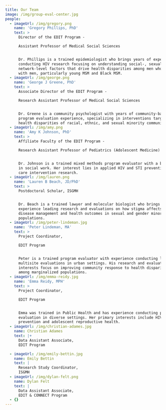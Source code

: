 ```yaml
---
title: Our Team
image: /img/group-eval-center.jpg
people:
  - imageUrl: /img/gregory.png
    name: 'Gregory Phillips, PhD'
    text: >
      Director of the EDIT Program -

      Assistant Professor of Medical Social Sciences


      Dr. Phillips is a trained epidemiologist who brings years of experience
      conducting HIV research focusing on understanding social-, sexual-, and
      network-level factors that drive health disparities among men who have sex
      with men, particularly young MSM and Black MSM.
  - imageUrl: /img/george.png
    name: 'George J Greene, PhD'
    text: >
      Associate Director of the EDIT Program - 

      Research Assistant Professor of Medical Social Sciences


      Dr. Greene is a community psychologist with years of community-based
      program evaluation experience, specializing in interventions targeting
      health disparities of racial, ethnic, and sexual minority communities.
  - imageUrl: /img/amy.png
    name: 'Amy K Johnson, PhD'
    text: >
      Affiliate Faculty of the EDIT Program - 

      Research Assistant Professor of Pediatrics (Adolescent Medicine)


      Dr. Johnson is a trained mixed methods program evaluator with a background
      in social work. Her interest lies in applied HIV and STI prevention and
      care intervention research. 
  - imageUrl: /img/lauren.png
    name: 'Lauren B Beach, JD/PhD'
    text: >
      Postdoctoral Scholar, ISGMH


      Dr. Beach is a trained lawyer and molecular biologist who brings
      experience leading research and evaluations on how stigma affects chronic
      disease management and health outcomes in sexual and gender minority
      populations. 
  - imageUrl: /img/peter-lindeman.jpg
    name: 'Peter Lindeman, MA'
    text: >
      Project Coordinator, 

      EDIT Program


      Peter is a trained program evaluator with experience conducting large,
      multisite evaluations in urban settings. His research and evaluation
      interests focus on improving community response to health disparities
      among marginalized populations.
  - imageUrl: /img/emma-reidy.jpg
    name: 'Emma Reidy, MPH'
    text: >
      Project Coordinator, 

      EDIT Program


      Emma was trained in Public Health and has experience conducting program
      evaluation in diverse settings. Her primary interests include HIV
      prevention and adolescent reproductive health.
  - imageUrl: /img/christian-adames.jpg
    name: Christian Adames
    text: |+
      Data Assistant Associate,
      EDIT Program

  - imageUrl: /img/emily-bettin.jpg
    name: Emily Bettin
    text: |
      Research Study Coordinator, 
      ISGMH
  - imageUrl: /img/dylan-felt.png
    name: Dylan Felt
    text: |
      Data Assistant Associate,
      EDIT & CONNECT Program
  - {}
---
```


